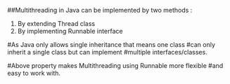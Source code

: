 ##Multithreading in Java can be implemented by two methods :

1. By extending Thread class
2. By implementing Runnable interface

#As Java only allows single inheritance that means one class
#can only inherit a single class but can implement
#multiple interfaces/classes.

#Above property makes Multithreading using Runnable more flexible
#and easy to work with.


